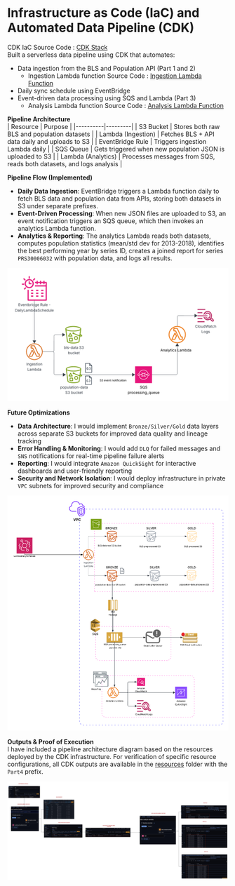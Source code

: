 # **Infrastructure as Code (IaC) and Automated Data Pipeline (CDK)** 

CDK IaC Source Code : [CDK Stack](https://github.com/SumaShruthika/Rearc-Data-Quest/blob/408321e3bd6be020eeec5a4a2cfecfc56a257ead/part4-aws-cdk/part4_aws_cdk/part4_aws_cdk_stack.py)  
Built a serverless data pipeline using CDK that automates:
- Data ingestion from the BLS and Population API (Part 1 and 2)
  - Ingestion Lambda function Source Code : [Ingestion Lambda Function](https://github.com/SumaShruthika/Rearc-Data-Quest/blob/f52893781bd02de581036b6bc33e41db37877e79/part4-aws-cdk/lambda_functions/data_ingestion/lambda_func.py)
- Daily sync schedule using EventBridge
- Event-driven data processing using SQS and Lambda (Part 3)
  - Analysis Lambda function Source Code : [Analysis Lambda Function](https://github.com/SumaShruthika/Rearc-Data-Quest/blob/c8cc65181e03adf91b9c296ddfa8ebd6a209383a/part4-aws-cdk/lambda_functions/data_analysis/lambda_func.py)

**Pipeline Architecture**  
| Resource | Purpose |
|----------|---------|
| S3 Bucket | Stores both raw BLS and population datasets |
| Lambda (Ingestion) | Fetches BLS + API data daily and uploads to S3 |
| EventBridge Rule | Triggers ingestion Lambda daily |
| SQS Queue | Gets triggered when new population JSON is uploaded to S3 |
| Lambda (Analytics) | Processes messages from SQS, reads both datasets, and logs analysis |

**Pipeline Flow (Implemented)**  
- **Daily Data Ingestion**: EventBridge triggers a Lambda function daily to fetch BLS data and population data from APIs, storing both datasets in S3 under separate prefixes.
- **Event-Driven Processing**: When new JSON files are uploaded to S3, an event notification triggers an SQS queue, which then invokes an analytics Lambda function.
- **Analytics & Reporting**: The analytics Lambda reads both datasets, computes population statistics (mean/std dev for 2013-2018), identifies the best performing year by series ID, creates a joined report for series `PRS30006032` with population data, and logs all results.

![Part4_pipeline](https://github.com/SumaShruthika/Rearc-Data-Quest/blob/b43c701d9c01ecb9e5f2aa1dc4f24afb368f5b49/resources/Part4_pipeline.png)

**Future Optimizations**  
- **Data Architecture**: I would implement `Bronze/Silver/Gold` data layers across separate S3 buckets for improved data quality and lineage tracking
- **Error Handling & Monitoring**: I would add `DLQ` for failed messages and `SNS` notifications for real-time pipeline failure alerts  
- **Reporting**: I would integrate `Amazon QuickSight` for interactive dashboards and user-friendly reporting
- **Security and Network Isolation**: I would deploy infrastructure in private `VPC` subnets for improved security and compliance

 ![Enhanced_Pipeline](https://github.com/SumaShruthika/Rearc-Data-Quest/blob/458099ae1b596db925198fa5ac68ae17899294c9/resources/Enhanced_Part4_Pipeline.png) 

**Outputs & Proof of Execution**  
I have included a pipeline architecture diagram based on the resources deployed by the CDK infrastructure. For verification of specific resource configurations, all CDK outputs are available in the [resources](https://github.com/SumaShruthika/Rearc-Data-Quest/tree/9a0c6ae8dfb829088422105b4f1801195804d9cc/resources) folder with the `Part4` prefix.

![Output_Proof](https://github.com/SumaShruthika/Rearc-Data-Quest/blob/4b7882a6dd9e6ffd64fd4410a8cd7e8ca27292c9/resources/Output_Proof.jpeg)

